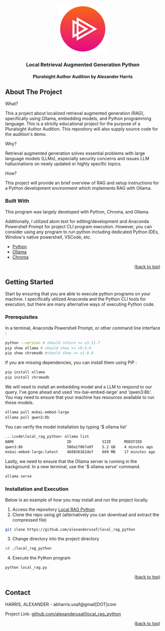<a id="readme-top"></a>
<!-- PROJECT LOGO -->
<br />
<div align="center">
  <a href="https://github.com/othneildrew/Best-README-Template">
    <img src="images/plsight_logo.png" alt="Logo" width="160">
  </a>

  <h3 align="center">Local Retrieval Augmented Generation Python</h3>

  <h4 align="center">
    Pluralsight Author Audition by Alexander Harris
  </h4>
</div>


<!-- ABOUT THE PROJECT -->
## About The Project

What?

This a project about localized retrieval augmented generation (RAG), specifically using Ollama, embedding models, and Python programming language. This is a strictly educational project for the purpose of a Pluralsight Author Audition. This repository will also supply source code for the audition's demo.

Why?

Retrieval augmented generation solves essential problems with large language models (LLMs), especially security concerns and issues LLM hallucinations on newly updated or highly specific topics.

How?

This project will provide an brief overview of RAG and setup instructions for a Python development environment which implements RAG with Ollama.

### Built With

This program was largely developed with Python, Chroma, and Ollama.

Additionally, I utilized atom text for editing/development and Anaconda Powershell Prompt for project CLI program execution. However, you can consider using any program to run python including dedicated Python IDEs, Window's native powershell, VSCode, etc.

* [Python][Python-url]
* [Ollama][Ollama-url]
* [Chroma][Chroma-url]

<p align="right">(<a href="#readme-top">back to top</a>)</p>

<!-- GETTING STARTED -->
## Getting Started

Start by ensuring that you are able to execute python programs on your machine. I specifically utilized Anaconda and the Python CLI tools for execution, but there are many alternative ways of executing Python code.

### Prerequisites

In a terminal, Anaconda Powershell Prompt, or other command line interface :
```sh
python --version # should return >= v3.11.7
pip show ollama # should show >= v0.5.0
pip show chromadb #should show >= v1.0.0
```

If you are missing dependencies, you can install them using PiP :
```sh
pip install ollama
pip install chromadb
```

We will need to install an embedding model and a LLM to respond to our query. I've gone ahead and used 'mx-bai-embed-large' and 'qwen3:8b'. You may need to ensure that your machine has resources available to run these models.
```sh
ollama pull mxbai-embed-large
ollama pull qwen3:8b
```

You can verify the model installation by typing '$ ollama list'
```sh
...\code\local_rag_python> ollama list
NAME                        ID              SIZE      MODIFIED
qwen3:8b                    500a1f067a9f    5.2 GB    4 minutes ago
mxbai-embed-large:latest    468836162de7    669 MB    17 minutes ago
```

Lastly, we need to ensure that the Ollama server is running in the background. In a new terminal, use the '$ ollama serve' command.
```sh
ollama serve
```

### Installation and Execution

Below is an example of how you may install and run the project locally.

1. Access the repository [Local RAG Python](https://github.com/alexanderusaf/local_rag_python)
2. Clone the repo using git (alternatively you can download and extract the compressed file)
```sh
git clone https://github.com/alexanderusaf/local_rag_python
```
3. Change directory into the project directory
```sh
cd ./local_rag_python
```
4. Execute the Python program
```sh
python local_rag.py
```

<p align="right">(<a href="#readme-top">back to top</a>)</p>

<!-- CONTACT -->
## Contact

HARRIS, ALEXANDER - abharris.usaf@gmail[DOT]com

Project Link: [github.com/alexanderusaf/local_rag_python](https://github.com/alexanderusaf/local_rag_python)

<p align="right">(<a href="#readme-top">back to top</a>)</p>


<!-- MARKDOWN LINKS & IMAGES -->
<!-- https://www.markdownguide.org/basic-syntax/#reference-style-links -->
[Ollama-url]: https://ollama.com/
[Chroma-url]: https://github.com/chroma-core/chroma
[Python-url]: https://www.python.org/
